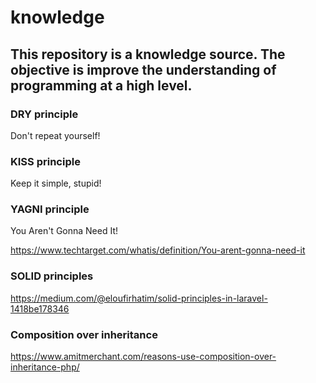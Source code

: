 # knowledge
## This repository is a knowledge source. The objective is improve the understanding of programming at a high level.

### DRY principle

Don't repeat yourself!


### KISS principle

Keep it simple, stupid!


### YAGNI principle

You Aren't Gonna Need It!

https://www.techtarget.com/whatis/definition/You-arent-gonna-need-it


### SOLID principles

https://medium.com/@eloufirhatim/solid-principles-in-laravel-1418be178346


### Composition over inheritance

https://www.amitmerchant.com/reasons-use-composition-over-inheritance-php/
